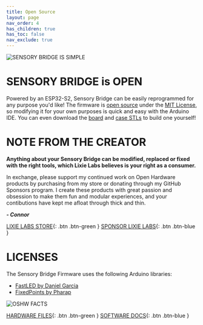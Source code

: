 ```yaml
---
title: Open Source
layout: page
nav_order: 4
has_children: true
has_toc: false
nav_exclude: true
---
```


![SENSORY BRIDGE IS SIMPLE](https://github.com/connornishijima/sensory_bridge_docs/blob/main/img/8.jpg?raw=true)

# SENSORY BRIDGE is **OPEN**

Powered by an ESP32-S2, Sensory Bridge can be easily reprogrammed for any purpose you'd like! The firmware is [open source](https://github.com/connornishijima/SensoryBridge) under the [MIT License](https://github.com/connornishijima/SensoryBridge/blob/main/LICENSE), so modifying it for your own purposes is quick and easy with the Arduino IDE. You can even download the [board](https://github.com/connornishijima/SensoryBridge/tree/main/extras/OSHW/PCB) and [case STLs](https://github.com/connornishijima/SensoryBridge/tree/main/extras/OSHW/3D%20Printing) to build one yourself!

# NOTE FROM THE CREATOR

**Anything about your Sensory Bridge can be modified, replaced or fixed with the right tools, which Lixie Labs believes is your right as a consumer.**

In exchange, please support my continued work on Open Hardware products by purchasing from my store or donating through my GitHub Sponsors program. I create these products with great passion and obsession to make them fun and modular experiences, and your contibutions have kept me afloat through thick and thin.

***\- Connor***

[LIXIE LABS STORE](https://lectronz.com/stores/lixielabs){: .btn .btn-green }
[SPONSOR LIXIE LABS](https://github.com/sponsors/connornishijima){: .btn .btn-blue }

# LICENSES

The Sensory Bridge Firmware uses the following Arduino libraries:

- [FastLED by Daniel Garcia](https://github.com/FastLED/FastLED)
- [FixedPoints by Pharap](https://github.com/Pharap/FixedPointsArduino)

![OSHW FACTS](https://github.com/connornishijima/SensoryBridge/blob/main/extras/img/oshw_facts.svg?raw=true)

[HARDWARE FILES](https://connornishijima.github.io/sensory_bridge_docs/hardware.html){: .btn .btn-green }
[SOFTWARE DOCS](https://connornishijima.github.io/sensory_bridge_docs/software.html){: .btn .btn-blue }
